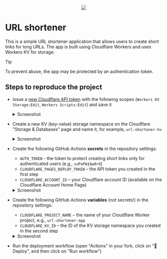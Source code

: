 <p align="center">
  <a href="https://github.com/tarampampam/url-shortener#readme">
    <picture>
      <source media="(prefers-color-scheme: dark)" srcset="https://socialify.git.ci/tarampampam/url-shortener/image?logo=https%3A%2F%2Fhabrastorage.org%2Fwebt%2Fn9%2Foq%2Fvv%2Fn9oqvvypxm7pbvukai9nmpets8y.png&description=1&font=Raleway&forks=1&issues=1&owner=1&pulls=1&pattern=Solid&stargazers=1&theme=Dark">
      <img align="center" src="https://socialify.git.ci/tarampampam/url-shortener/image?logo=https%3A%2F%2Fhabrastorage.org%2Fwebt%2Fn9%2Foq%2Fvv%2Fn9oqvvypxm7pbvukai9nmpets8y.png&description=1&font=Raleway&forks=1&issues=1&owner=1&pulls=1&pattern=Solid&stargazers=1&theme=Light">
    </picture>
  </a>
</p>

# URL shortener

This is a simple URL shortener application that allows users to create short links for long URLs. The app is
built using Cloudflare Workers and uses Workers KV for storage.

> [!TIP]
> To prevent abuse, the app may be protected by an authentication token.

## Steps to reproduce the project

* Issue a [new Cloudflare API token][new_cf_token] with the following scopes (`Workers KV Storage:Edit`,
  `Workers Scripts:Edit`) and save it
  <details>
  <summary>Screenshot</summary>

  ![screenshot][token_scopes]

  </details>
* Create a new KV (key-value) storage namespace on the Cloudflare "Storage & Databases" page and name it,
  for example, `url-shortener-kv`
  <details>
  <summary>Screenshot</summary>

  ![screenshot][new_kv]

  </details>
* Create the following GitHub Actions **secrets** in the repository settings:
  - `AUTH_TOKEN` - the token to protect creating short links only for authenticated users (e.g., `suPaPA$$w0rd`)
  - `CLOUDFLARE_PAGES_DEPLOY_TOKEN` – the API token you created in the first step
  - `CLOUDFLARE_ACCOUNT_ID` – your Cloudflare account ID (available on the Cloudflare Account Home Page)
  <details>
  <summary>Screenshot</summary>

  ![screenshot][account_id]

  </details>
* Create the following GitHub Actions **variables** (not secrets!) in the repository settings:
  - `CLOUDFLARE_PROJECT_NAME` – the name of your Cloudflare Worker project, e.g., `url-shortener-app`
  - `CLOUDFLARE_KV_ID` – the ID of the KV storage namespace you created in the second step
  <details>
  <summary>Screenshot</summary>

  ![screenshot][kv_id]

  </details>
* Run the deployment workflow (open "Actions" in your fork, click on "🚀 Deploy", and then click on "Run workflow")

[new_cf_token]:https://dash.cloudflare.com/profile/api-tokens
[token_scopes]:https://habrastorage.org/webt/zw/ou/1k/zwou1kfrf_5z9ije8bsxkhn_iqc.png
[new_kv]:https://habrastorage.org/webt/ql/z5/e2/qlz5e2th3q9o9bbbcupbfrvedwu.png
[kv_id]:https://habrastorage.org/webt/xo/7i/rl/xo7irl-7ulmpe8shd1l8g4arasi.png
[account_id]:https://habrastorage.org/webt/8c/ws/dx/8cwsdxoo_7ioonkgg1u2k2_qj6c.png
